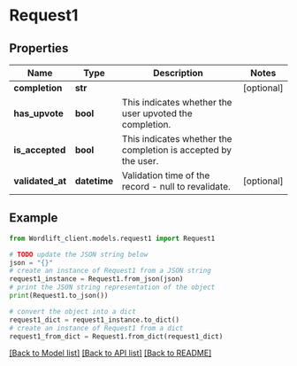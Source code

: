# Request1


## Properties

Name | Type | Description | Notes
------------ | ------------- | ------------- | -------------
**completion** | **str** |  | [optional] 
**has_upvote** | **bool** | This indicates whether the user upvoted the completion. | 
**is_accepted** | **bool** | This indicates whether the completion is accepted by the user. | 
**validated_at** | **datetime** | Validation time of the record - null to revalidate. | [optional] 

## Example

```python
from Wordlift_client.models.request1 import Request1

# TODO update the JSON string below
json = "{}"
# create an instance of Request1 from a JSON string
request1_instance = Request1.from_json(json)
# print the JSON string representation of the object
print(Request1.to_json())

# convert the object into a dict
request1_dict = request1_instance.to_dict()
# create an instance of Request1 from a dict
request1_from_dict = Request1.from_dict(request1_dict)
```
[[Back to Model list]](../README.md#documentation-for-models) [[Back to API list]](../README.md#documentation-for-api-endpoints) [[Back to README]](../README.md)


